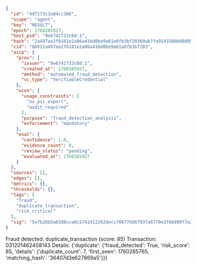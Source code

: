 ```json
{
  "id": "4d7173c3e84cc386",
  "scope": "agent",
  "key": "RESULT",
  "epoch": 1760285927,
  "host_pid": "9e6742732c60:1",
  "hash": "2a497ae2f6181e2a86a416d0be9a61a6fb3bf20369ab7fa9143580b08005620a",
  "cid": "QmV12a497ae2f6181e2a86a416d0be9a61a6fb3bf203",
  "aicp": {
    "prov": {
      "issuer": "9e6742732c60:1",
      "created_at": 1760285927,
      "method": "automated_fraud_detection",
      "vc_type": "VerifiableCredential"
    },
    "ucon": {
      "usage_constraints": [
        "no_pii_export",
        "audit_required"
      ],
      "purpose": "fraud_detection_analysis",
      "enforcement": "mandatory"
    },
    "eval": {
      "confidence": 1.0,
      "evidence_count": 0,
      "review_status": "pending",
      "evaluated_at": 1760285927
    }
  },
  "sources": [],
  "edges": [],
  "metrics": {},
  "thresholds": {},
  "tags": [
    "fraud",
    "duplicate_transaction",
    "risk_critical"
  ],
  "sig": "5e7b26b5a63d8cca8c5741412262decc70677dd67037a6770e3f6b890f7a2324"
}
```

Fraud detected: duplicate_transaction (score: 85)
Transaction: 031201462408143
Details: {'duplicate': {'fraud_detected': True, 'risk_score': 85, 'details': {'duplicate_count': 7, 'first_seen': 1760285765, 'matching_hash': '36407d3e627869a5'}}}